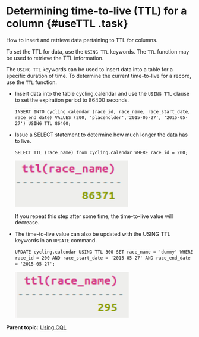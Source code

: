 # Determining time-to-live \(TTL\) for a column {#useTTL .task}

How to insert and retrieve data pertaining to TTL for columns.

To set the TTL for data, use the `USING TTL` keywords. The `TTL` function may be used to retrieve the TTL information.

The `USING TTL` keywords can be used to insert data into a table for a specific duration of time. To determine the current time-to-live for a record, use the `TTL` function.

-   Insert data into the table cycling.calendar and use the `USING TTL` clause to set the expiration period to 86400 seconds.

    ```
    INSERT INTO cycling.calendar (race_id, race_name, race_start_date, race_end_date) VALUES (200, 'placeholder','2015-05-27', '2015-05-27') USING TTL 86400;
    ```

-   Issue a SELECT statement to determine how much longer the data has to live.

    ```
    SELECT TTL (race_name) from cycling.calendar WHERE race_id = 200;
    ```

    ![](../images/screenshots/useTTL1.png)

    If you repeat this step after some time, the time-to-live value will decrease.

-   The time-to-live value can also be updated with the USING TTL keywords in an `UPDATE` command.

    ```
    UPDATE cycling.calendar USING TTL 300 SET race_name = 'dummy' WHERE race_id = 200 AND race_start_date = '2015-05-27' AND race_end_date = '2015-05-27';
    ```

    ![](../images/screenshots/useTTL2.png)


**Parent topic:** [Using CQL](../../cql/cql_using/useAboutCQL.md)

